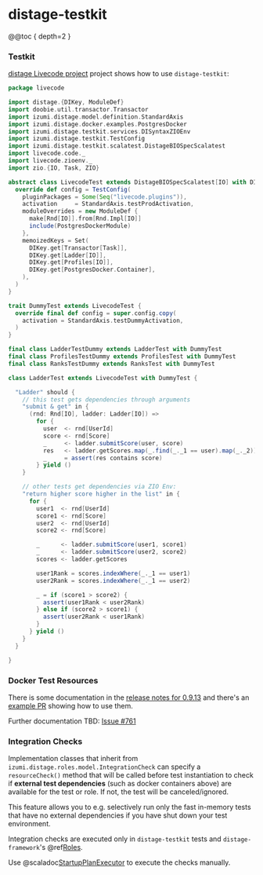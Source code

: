 distage-testkit
=======

@@toc { depth=2 }

### Testkit

[distage Livecode project](https://github.com/7mind/distage-livecode) project shows how to use `distage-testkit`:

```scala
package livecode

import distage.{DIKey, ModuleDef}
import doobie.util.transactor.Transactor
import izumi.distage.model.definition.StandardAxis
import izumi.distage.docker.examples.PostgresDocker
import izumi.distage.testkit.services.DISyntaxZIOEnv
import izumi.distage.testkit.TestConfig
import izumi.distage.testkit.scalatest.DistageBIOSpecScalatest
import livecode.code._
import livecode.zioenv._
import zio.{IO, Task, ZIO}

abstract class LivecodeTest extends DistageBIOSpecScalatest[IO] with DISyntaxZIOEnv {
  override def config = TestConfig(
    pluginPackages = Some(Seq("livecode.plugins")),
    activation     = StandardAxis.testProdActivation,
    moduleOverrides = new ModuleDef {
      make[Rnd[IO]].from[Rnd.Impl[IO]]
      include(PostgresDockerModule)
    },
    memoizedKeys = Set(
      DIKey.get[Transactor[Task]],
      DIKey.get[Ladder[IO]],
      DIKey.get[Profiles[IO]],
      DIKey.get[PostgresDocker.Container],
    ),
  )
}

trait DummyTest extends LivecodeTest {
  override final def config = super.config.copy(
    activation = StandardAxis.testDummyActivation,
  )
}

final class LadderTestDummy extends LadderTest with DummyTest
final class ProfilesTestDummy extends ProfilesTest with DummyTest
final class RanksTestDummy extends RanksTest with DummyTest

class LadderTest extends LivecodeTest with DummyTest {

  "Ladder" should {
    // this test gets dependencies through arguments
    "submit & get" in {
      (rnd: Rnd[IO], ladder: Ladder[IO]) =>
        for {
          user  <- rnd[UserId]
          score <- rnd[Score]
          _     <- ladder.submitScore(user, score)
          res   <- ladder.getScores.map(_.find(_._1 == user).map(_._2))
          _     = assert(res contains score)
        } yield ()
    }

    // other tests get dependencies via ZIO Env:
    "return higher score higher in the list" in {
      for {
        user1  <- rnd[UserId]
        score1 <- rnd[Score]
        user2  <- rnd[UserId]
        score2 <- rnd[Score]

        _      <- ladder.submitScore(user1, score1)
        _      <- ladder.submitScore(user2, score2)
        scores <- ladder.getScores

        user1Rank = scores.indexWhere(_._1 == user1)
        user2Rank = scores.indexWhere(_._1 == user2)

        _ = if (score1 > score2) {
          assert(user1Rank < user2Rank)
        } else if (score2 > score1) {
          assert(user2Rank < user1Rank)
        }
      } yield ()
    }
  }

}
```

### Docker Test Resources

There is some documentation in the [release notes for 0.9.13](https://github.com/7mind/izumi/releases/tag/v0.9.13)
and there's an [example PR](https://github.com/7mind/distage-livecode/pull/2/files) showing how to use them. 

Further documentation TBD: [Issue #761](https://github.com/7mind/izumi/issues/761)

### Integration Checks

Implementation classes that inherit from `izumi.distage.roles.model.IntegrationCheck` can specify a `resourceCheck()` method
that will be called before test instantiation to check if **external test dependencies** (such as docker containers above)
are available for the test or role. If not, the test will be canceled/ignored.

This feature allows you to e.g. selectively run only the fast in-memory tests that have no external dependencies if you have 
shut down your test environment.

Integration checks are executed only in `distage-testkit` tests and `distage-framework`'s @ref[Roles](distage-framework.md#roles).

Use @scaladoc[StartupPlanExecutor](izumi.distage.roles.services.StartupPlanExecutor) to execute the checks manually.
